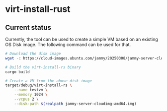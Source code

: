 # virt-install-rust

## Current status

Currently, the tool can be used to create a simple VM based on an existing OS Disk image.
The following command can be used for that.

```bash
# Download the disk image
wget -c https://cloud-images.ubuntu.com/jammy/20250308/jammy-server-cloudimg-amd64.img

# Build the virt-install-rs binary
cargo build

# Create a VM from the above disk image
target/debug/virt-install-rs \
    --name testvm \
    --memory 1024 \
    --vcpus 2 \
    --disk-path $(realpath jammy-server-cloudimg-amd64.img)
```
